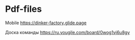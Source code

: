 # Pdf-files
Mobile
https://dinker-factory.glide.page

Доска команды
https://ru.yougile.com/board/0wog1vj6u8gy
